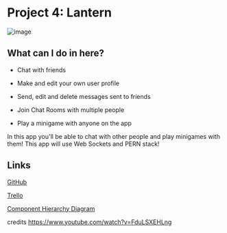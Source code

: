 # Project 4: Lantern

![image](https://camo.githubusercontent.com/c7cd26def93db19affeb8c6af3009fd15720ce38f6259e730699a305c676a820/68747470733a2f2f7777772e66726565636f646563616d702e6f72672f6e6577732f636f6e74656e742f696d616765732f73697a652f77323030302f323032302f30332f5045524e2e706e67)

## What can I do in here?

- Chat with friends

- Make and edit your own user profile

- Send, edit and delete messages sent to friends

- Join Chat Rooms with multiple people

- Play a minigame with anyone on the app

In this app you'll be able to chat with other people and play minigames with them! This app will use Web Sockets and PERN stack!

## Links

[GitHub](https://github.com/QueenlyCrimson/project-2)

[Trello](https://trello.com/b/bAR0Nqzt/unit-4-project)

[Component Hierarchy Diagram](https://app.diagrams.net/#G1dpT7mL2TW3GYhhmXCSoFPP6tPa3ZX_so)

credits https://www.youtube.com/watch?v=FduLSXEHLng
